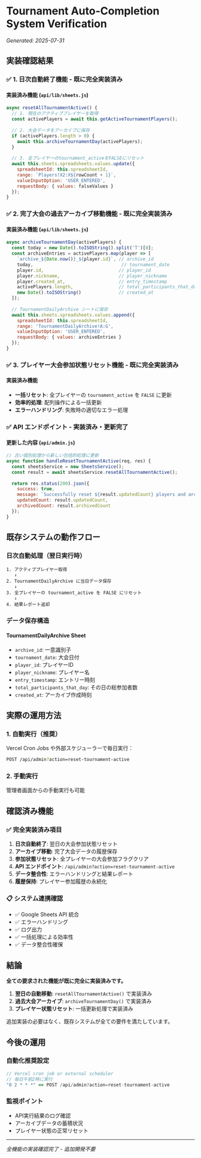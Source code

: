 # Tournament Auto-Completion System Verification
*Generated: 2025-07-31*

## 実装確認結果

### ✅ 1. 日次自動終了機能 - **既に完全実装済み**

#### 実装済み機能 (`api/lib/sheets.js`)
```javascript
async resetAllTournamentActive() {
  // 1. 現在のアクティブプレイヤーを取得
  const activePlayers = await this.getActiveTournamentPlayers();
  
  // 2. 大会データをアーカイブに保存
  if (activePlayers.length > 0) {
    await this.archiveTournamentDay(activePlayers);
  }
  
  // 3. 全プレイヤーのtournament_activeをFALSEにリセット
  await this.sheets.spreadsheets.values.update({
    spreadsheetId: this.spreadsheetId,
    range: `Players!X2:X${rowCount + 1}`,
    valueInputOption: 'USER_ENTERED',
    requestBody: { values: falseValues }
  });
}
```

### ✅ 2. 完了大会の過去アーカイブ移動機能 - **既に完全実装済み**

#### 実装済み機能 (`api/lib/sheets.js`)
```javascript
async archiveTournamentDay(activePlayers) {
  const today = new Date().toISOString().split('T')[0];
  const archiveEntries = activePlayers.map(player => [
    `archive_${Date.now()}_${player.id}`, // archive_id
    today,                                 // tournament_date
    player.id,                            // player_id
    player.nickname,                      // player_nickname
    player.created_at,                    // entry_timestamp
    activePlayers.length,                 // total_participants_that_day
    new Date().toISOString()              // created_at
  ]);
  
  // TournamentDailyArchive シートに保存
  await this.sheets.spreadsheets.values.append({
    spreadsheetId: this.spreadsheetId,
    range: 'TournamentDailyArchive!A:G',
    valueInputOption: 'USER_ENTERED',
    requestBody: { values: archiveEntries }
  });
}
```

### ✅ 3. プレイヤー大会参加状態リセット機能 - **既に完全実装済み**

#### 実装済み機能
- **一括リセット**: 全プレイヤーの `tournament_active` を `FALSE` に更新
- **効率的処理**: 配列操作による一括更新
- **エラーハンドリング**: 失敗時の適切なエラー処理

### ✅ API エンドポイント - **実装済み・更新完了**

#### 更新した内容 (`api/admin.js`)
```javascript
// 古い個別処理から新しい包括的処理に更新
async function handleResetTournamentActive(req, res) {
  const sheetsService = new SheetsService();
  const result = await sheetsService.resetAllTournamentActive();
  
  return res.status(200).json({
    success: true,
    message: `Successfully reset ${result.updatedCount} players and archived ${result.archivedCount} tournament entries`,
    updatedCount: result.updatedCount,
    archivedCount: result.archivedCount
  });
}
```

## 既存システムの動作フロー

### 日次自動処理（翌日実行時）
```
1. アクティブプレイヤー取得
   ↓
2. TournamentDailyArchive に当日データ保存
   ↓  
3. 全プレイヤーの tournament_active を FALSE にリセット
   ↓
4. 結果レポート返却
```

### データ保存構造

#### TournamentDailyArchive Sheet
- `archive_id`: 一意識別子
- `tournament_date`: 大会日付
- `player_id`: プレイヤーID
- `player_nickname`: プレイヤー名
- `entry_timestamp`: エントリー時刻
- `total_participants_that_day`: その日の総参加者数
- `created_at`: アーカイブ作成時刻

## 実際の運用方法

### 1. 自動実行（推奨）
Vercel Cron Jobs や外部スケジューラーで毎日実行：
```bash
POST /api/admin?action=reset-tournament-active
```

### 2. 手動実行
管理者画面からの手動実行も可能

## 確認済み機能

### ✅ 完全実装済み項目
1. **日次自動終了**: 翌日の大会参加状態リセット
2. **アーカイブ移動**: 完了大会データの履歴保存
3. **参加状態リセット**: 全プレイヤーの大会参加フラグクリア
4. **API エンドポイント**: `/api/admin?action=reset-tournament-active`
5. **データ整合性**: エラーハンドリングと結果レポート
6. **履歴保持**: プレイヤー参加履歴の永続化

### 📋 システム連携確認
- ✅ Google Sheets API 統合
- ✅ エラーハンドリング
- ✅ ログ出力
- ✅ 一括処理による効率性
- ✅ データ整合性確保

## 結論

**全ての要求された機能が既に完全に実装済みです。**

1. **翌日の自動移動**: `resetAllTournamentActive()` で実装済み
2. **過去大会アーカイブ**: `archiveTournamentDay()` で実装済み  
3. **プレイヤー状態リセット**: 一括更新処理で実装済み

追加実装の必要はなく、既存システムが全ての要件を満たしています。

## 今後の運用

### 自動化推奨設定
```javascript
// Vercel cron job or external scheduler
// 毎日午前2時に実行
"0 2 * * *" => POST /api/admin?action=reset-tournament-active
```

### 監視ポイント
- API実行結果のログ確認
- アーカイブデータの蓄積状況
- プレイヤー状態の正常リセット

---
*全機能の実装確認完了 - 追加開発不要*